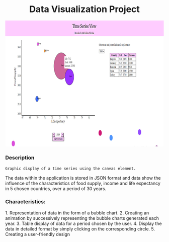<h1 align="center">Data Visualization Project</h1>
<img src="/images/preview.jpg" height="400" >
<h3>Description</h3>

	Graphic display of a time series using the canvas element.
The data within the application is stored in JSON format and data show the influence of the characteristics of food supply, income and life expectancy in 5 chosen countries, over a period of 30 years.

<h3>Characteristics:</h3>
1. Representation of data in the form of a bubble chart.
2. Creating an animation by successively representing the bubble charts generated each year.
3. Table display of data for a period chosen by the user.
4. Display the data in detailed format by simply clicking on the corresponding circle.
5. Creating a user-friendly design